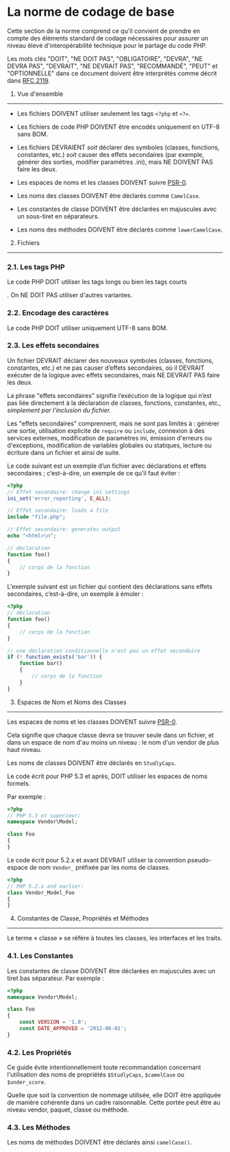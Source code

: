 La norme de codage de base
==========================

Cette section de la norme comprend ce qu'il convient de prendre en compte des
éléments standard de codage nécessaires pour assurer un niveau élevé
d'interopérabilité technique pour le partage du code PHP.

Les mots clés "DOIT", "NE DOIT PAS", "OBLIGATOIRE", "DEVRA", "NE DEVRA PAS",
"DEVRAIT", "NE DEVRAIT PAS", "RECOMMANDÉ", "PEUT" et "OPTIONNELLE" dans ce
document doivent être interprétés comme décrit dans [RFC 2119][].

[RFC 2119]: http://www.ietf.org/rfc/rfc2119.txt
[PSR-0]: https://github.com/lesmyrmidons/fig-standards/accepted/fr/PSR-0.md

1. Vue d'ensemble
-----------

- Les fichiers DOIVENT utiliser seulement les tags `<?php` et `<?=`.

- Les fichiers de code PHP DOIVENT être encodés uniquement en UTF-8 sans BOM.

- Les fichiers DEVRAIENT *soit* déclarer des symboles (classes, fonctions,
  constantes, etc.) *soit* causer des effets secondaires (par exemple, générer
  des sorties, modifier paramètres .ini), mais NE DOIVENT PAS faire les deux.

- Les espaces de noms et les classes DOIVENT suivre [PSR-0][].

- Les noms des classes DOIVENT être déclarés comme `CamelCase`.

- Les constantes de classe DOIVENT être déclarées en majuscules avec un
  sous-tiret en séparateurs.

- Les noms des méthodes DOIVENT être déclarés comme `lowerCamelCase`.

2. Fichiers
--------

### 2.1. Les tags PHP

Le code PHP DOIT utiliser les tags longs <?php ?> ou bien les tags courts
<?= ?>. On NE DOIT PAS utiliser d'autres variantes.

### 2.2. Encodage des caractères

Le code PHP DOIT utiliser uniquement UTF-8 sans BOM.

### 2.3. Les effets secondaires

Un fichier DEVRAIT déclarer des nouveaux symboles (classes, fonctions,
constantes, etc.) et ne pas causer d’effets secondaires, où il DEVRAIT exécuter
de la logique avec effets secondaires, mais NE DEVRAIT PAS faire les deux.

La phrase "effets secondaires" signifie l’exécution de la logique qui n’est pas
liée directement à la déclaration de classes, fonctions, constantes, etc.,
*simplement par l’inclusion du fichier.*

Les "effets secondaires" comprennent, mais ne sont pas limités à : générer une
sortie, utilisation explicite de `require` ou `include`, connexion à des
services externes, modification de paramètres ini, émission d'erreurs ou
d'exceptions, modification de variables globales ou statiques, lecture ou
écriture dans un fichier et ainsi de suite.

Le code suivant est un exemple d’un fichier avec déclarations et effets
secondaires ; c’est-à-dire, un exemple de ce qu’il faut éviter :

```php
<?php
// Effet secondaire: change ini settings
ini_set('error_reporting', E_ALL);

// Effet secondaire: loads a file
include "file.php";

// Effet secondaire: generates output
echo "<html>\n";

// déclaration
function foo()
{
    // corps de la fonction
}
```

L'exemple suivant est un fichier qui contient des déclarations sans
effets secondaires, c’est-à-dire, un exemple à émuler :

```php
<?php
// déclaration
function foo()
{
    // corps de la fonction
}

// une déclaration conditionnelle n'est pas un effet secondaire
if (! function_exists('bar')) {
    function bar()
    {
        // corps de la fonction
    }
}
```

3. Espaces de Nom et Noms des Classes
-------------------------------------

Les espaces de noms et les classes DOIVENT suivre [PSR-0][].

Cela signifie que chaque classe devra se trouver seule dans un fichier, et dans
un espace de nom d'au moins un niveau : le nom d'un vendor de plus haut niveau.

Les noms de classes DOIVENT être déclarés en `StudlyCaps`.

Le code écrit pour PHP 5.3 et après, DOIT utiliser les espaces de noms formels.

Par exemple :

```php
<?php
// PHP 5.3 et supérieur:
namespace Vendor\Model;

class Foo
{
}
```

Le code écrit pour 5.2.x et avant DEVRAIT utiliser la convention pseudo-espace
de nom `Vendor_` préfixée par les noms de classes.

```php
<?php
// PHP 5.2.x and earlier:
class Vendor_Model_Foo
{
}
```

4. Constantes de Classe, Propriétés et Méthodes
-------------------------------------------

Le terme « classe » se réfère à toutes les classes, les interfaces et les
traits.

### 4.1. Les Constantes

Les constantes de classe DOIVENT être déclarées en majuscules avec un tiret bas
séparateur.
Par exemple :

```php
<?php
namespace Vendor\Model;

class Foo
{
    const VERSION = '1.0';
    const DATE_APPROVED = '2012-06-01';
}
```

### 4.2. Les Propriétés

Ce guide évite intentionnellement toute recommandation concernant l'utilisation
des noms de propriétés `$StudlyCaps`, `$camelCase` ou `$under_score`.

Quelle que soit la convention de nommage utilisée, elle DOIT être appliquée de
manière cohérente dans un cadre raisonnable. Cette portée peut être au niveau
vendor, paquet, classe ou méthode.

### 4.3. Les Méthodes

Les noms de méthodes DOIVENT être déclarés ainsi `camelCase()`.


